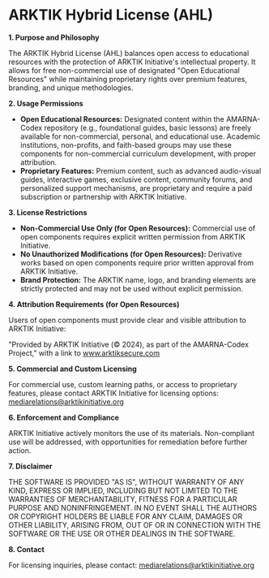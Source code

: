 # ARKTIK Hybrid License (AHL)

**1. Purpose and Philosophy**

The ARKTIK Hybrid License (AHL) balances open access to educational resources with the protection of ARKTIK Initiative's intellectual property.  It allows for free non-commercial use of designated "Open Educational Resources" while maintaining proprietary rights over premium features, branding, and unique methodologies.

**2. Usage Permissions**

* **Open Educational Resources:**  Designated content within the AMARNA-Codex repository (e.g., foundational guides, basic lessons) are freely available for non-commercial, personal, and educational use.  Academic institutions, non-profits, and faith-based groups may use these components for non-commercial curriculum development, with proper attribution.
* **Proprietary Features:** Premium content, such as advanced audio-visual guides, interactive games, exclusive content, community forums, and personalized support mechanisms, are proprietary and require a paid subscription or partnership with ARKTIK Initiative.

**3. License Restrictions**

* **Non-Commercial Use Only (for Open Resources):**  Commercial use of open components requires explicit written permission from ARKTIK Initiative.
* **No Unauthorized Modifications (for Open Resources):** Derivative works based on open components require prior written approval from ARKTIK Initiative.
* **Brand Protection:**  The ARKTIK name, logo, and branding elements are strictly protected and may not be used without explicit permission.

**4. Attribution Requirements (for Open Resources)**

Users of open components must provide clear and visible attribution to ARKTIK Initiative:

"Provided by ARKTIK Initiative (© 2024), as part of the AMARNA-Codex Project," with a link to www.arktiksecure.com

**5. Commercial and Custom Licensing**

For commercial use, custom learning paths, or access to proprietary features, please contact ARKTIK Initiative for licensing options:  mediarelations@arktikinitiative.org

**6. Enforcement and Compliance**

ARKTIK Initiative actively monitors the use of its materials.  Non-compliant use will be addressed, with opportunities for remediation before further action.

**7. Disclaimer**

THE SOFTWARE IS PROVIDED "AS IS", WITHOUT WARRANTY OF ANY KIND, EXPRESS OR IMPLIED, INCLUDING BUT NOT LIMITED TO THE WARRANTIES OF MERCHANTABILITY, FITNESS FOR A PARTICULAR PURPOSE AND NONINFRINGEMENT. IN NO EVENT SHALL THE AUTHORS OR COPYRIGHT HOLDERS BE LIABLE FOR ANY CLAIM, DAMAGES OR OTHER LIABILITY, ARISING FROM, OUT OF OR IN CONNECTION WITH THE SOFTWARE OR THE USE OR OTHER DEALINGS IN THE SOFTWARE.


**8. Contact**

For licensing inquiries, please contact: mediarelations@arktikinitiative.org
